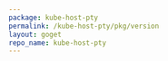 ```yaml
---
package: kube-host-pty
permalink: /kube-host-pty/pkg/version
layout: goget
repo_name: kube-host-pty
---
```

